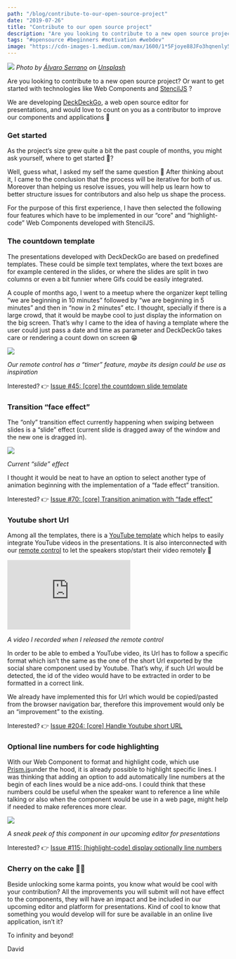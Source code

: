 ```yaml
---
path: "/blog/contribute-to-our-open-source-project"
date: "2019-07-26"
title: "Contribute to our open source project"
description: "Are you looking to contribute to a new open source project? Or want to get started with technologies like Web Components and StencilJS ? Contribute to our open source project DeckDeckGo"
tags: "#opensource #beginners #motivation #webdev"
image: "https://cdn-images-1.medium.com/max/1600/1*5Fjoye88JFo3hqnenly5UQ.jpeg"
---
```


![](https://cdn-images-1.medium.com/max/1600/1*5Fjoye88JFo3hqnenly5UQ.jpeg)
_Photo by [Álvaro Serrano](https://unsplash.com/@alvaroserrano?utm_source=unsplash&utm_medium=referral&utm_content=creditCopyText) on [Unsplash](https://unsplash.com/?utm_source=unsplash&utm_medium=referral&utm_content=creditCopyText)_

Are you looking to contribute to a new open source project? Or want to get started with technologies like Web Components and [StencilJS](https://stenciljs.com) ?

We are developing [DeckDeckGo](https://deckdeckgo.com), a web open source editor for presentations, and would love to count on you as a contributor to improve our components and applications 🙏

### Get started

As the project’s size grew quite a bit the past couple of months, you might ask yourself, where to get started 🤔?

Well, guess what, I asked my self the same question 🤣 After thinking about it, I came to the conclusion that the process will be iterative for both of us. Moreover than helping us resolve issues, you will help us learn how to better structure issues for contributors and also help us shape the process.

For the purpose of this first experience, I have then selected the following four features which have to be implemented in our “core” and “highlight-code” Web Components developed with StencilJS.

### The countdown template

The presentations developed with DeckDeckGo are based on predefined templates. These could be simple text templates, where the text boxes are for example centered in the slides, or where the slides are split in two columns or even a bit funnier where Gifs could be easily integrated.

A couple of months ago, I went to a meetup where the organizer kept telling “we are beginning in 10 minutes” followed by “we are beginning in 5 minutes” and then in “now in 2 minutes” etc. I thought, specially if there is a large crowd, that it would be maybe cool to just display the information on the big screen. That’s why I came to the idea of having a template where the user could just pass a date and time as parameter and DeckDeckGo takes care or rendering a count down on screen 😁

![](https://cdn-images-1.medium.com/max/1600/1*voVxknfmRH_le-JkDvJD2Q.png)

_Our remote control has a “timer” feature, maybe its design could be use as inspiration_

Interested? 👉 [Issue #45: [core] the countdown slide template](https://github.com/deckgo/deckdeckgo/issues/45)

### Transition “face effect”

The “only” transition effect currently happening when swiping between slides is a “slide” effect (current slide is dragged away of the window and the new one is dragged in).

![](https://cdn-images-1.medium.com/max/1600/1*kEdSJGj91MbKjl3as1w7FA.gif)

_Current “slide” effect_

I thought it would be neat to have an option to select another type of animation beginning with the implementation of a “fade effect” transition.

Interested? 👉 [Issue #70: [core] Transition animation with “fade effect”](https://github.com/deckgo/deckdeckgo/issues/70)

### Youtube short Url

Among all the templates, there is a [YouTube template](https://docs.deckdeckgo.com/slides/youtube) which helps to easily integrate YouTube videos in the presentations. It is also interconnected with our [remote control](https://deckdeckgo.app) to let the speakers stop/start their video remotely 📱

<iframe width="280" height="158" src="https://www.youtube.com/embed/3o3oGBTTRSs" frameborder="0" allow="accelerometer; autoplay; encrypted-media; gyroscope; picture-in-picture" allowfullscreen></iframe
<br/>

_A video I recorded when I released the remote control_

In order to be able to embed a YouTube video, its Url has to follow a specific format which isn’t the same as the one of the short Url exported by the social share component used by Youtube. That’s why, if such Url would be detected, the id of the video would have to be extracted in order to be formatted in a correct link.

We already have implemented this for Url which would be copied/pasted from the browser navigation bar, therefore this improvement would only be an “improvement” to the existing.

Interested? 👉 [Issue #204: [core] Handle Youtube short URL](https://github.com/deckgo/deckdeckgo/issues/204)

### Optional line numbers for code highlighting

With our Web Component to format and highlight code, which use [Prism.js](https://prismjs.com)under the hood, it is already possible to highlight specific lines. I was thinking that adding an option to add automatically line numbers at the begin of each lines would be a nice add-ons. I could think that these numbers could be useful when the speaker want to reference a line while talking or also when the component would be use in a web page, might help if needed to make references more clear.

![](https://cdn-images-1.medium.com/max/1600/1*fv8n52dHip5HUJABheKN2w.png)

_A sneak peek of this component in our upcoming editor for presentations_

Interested? 👉 [Issue #115: [highlight-code] display optionally line numbers](https://github.com/deckgo/deckdeckgo/issues/115)

### Cherry on the cake 🍒🎂

Beside unlocking some karma points, you know what would be cool with your contribution? All the improvements you will submit will not have effect to the components, they will have an impact and be included in our upcoming editor and platform for presentations. Kind of cool to know that something you would develop will for sure be available in an online live application, isn’t it?

To infinity and beyond!

David
